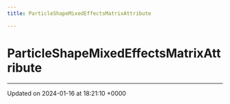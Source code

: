 ```yaml
---
title: ParticleShapeMixedEffectsMatrixAttribute

---
```


# ParticleShapeMixedEffectsMatrixAttribute





-------------------------------

Updated on 2024-01-16 at 18:21:10 +0000
